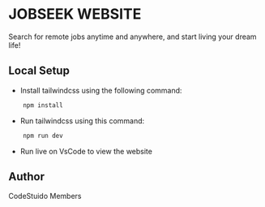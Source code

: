 # JOBSEEK WEBSITE

Search for remote jobs anytime and anywhere, and start living your dream life!

## Local Setup
- Install tailwindcss using the following command:

```bash
    npm install
```

- Run tailwindcss using this command:

```bash
    npm run dev
```

- Run live on VsCode to view the website


## Author

CodeStuido Members